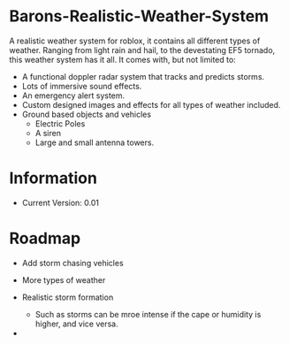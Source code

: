 # Barons-Realistic-Weather-System
A realistic weather system for roblox, it contains all different types of weather. Ranging from light rain and hail, to the devestating EF5 tornado, this weather system has it all. It comes with, but not limited to:
  - A functional doppler radar system that tracks and predicts storms.
  - Lots of immersive sound effects.
  - An emergency alert system.
  - Custom designed images and effects for all types of weather included.
  - Ground based objects and vehicles
      - Electric Poles
      - A siren
      - Large and small antenna towers.

# Information
* Current Version: 0.01

# Roadmap
* Add storm chasing vehicles
* More types of weather
* Realistic storm formation
  * Such as storms can be mroe intense if the cape or humidity is higher, and vice versa.
 
* 
